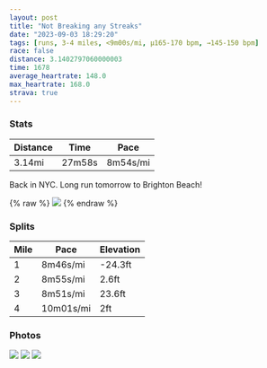 ```yaml
---
layout: post
title: "Not Breaking any Streaks"
date: "2023-09-03 18:29:20"
tags: [runs, 3-4 miles, <9m00s/mi, μ165-170 bpm, →145-150 bpm]
race: false
distance: 3.1402797060000003
time: 1678
average_heartrate: 148.0
max_heartrate: 168.0
strava: true
---
```


### Stats

| Distance | Time | Pace |
|----------|------|------|
|3.14mi|27m58s|8m54s/mi|

Back in NYC. Long run tomorrow to Brighton Beach!

{% raw %}
<img src='https://maps.googleapis.com/maps/api/staticmap?maptype=roadmap&path=enc:y{vwF~xtbM]Gm@o@m@SGREXO^MBIFOb@PF?FH]Yb@a@\K|@Kd@]t@Id@Ql@C@GCQSQM[QUGID[t@Md@BFtAt@hAt@h@VzAdAbCrArAdAd@VpAR\hAl@XnIpB`@RPB\RnA?x@G~BFRATBRRd@\ZCZY^Y\?l@TRSVw@FE@o@LWNCh@@ZGLK`@G\Ad@Ob@EPD\?PCH@@NLBd@IzB?`Ca@dBj@d@^Jt@h@Nf@f@`@f@nA_@b@BZFV@b@FNNPl@FDf@Hl@VDLANe@lBWn@@DFFZNZ@TNFNQXFHBPOhADABYLSNEVQHZN??DOTADGBAVGFP]MMCBCXGAEIAGJYZMT@@IYKYF_@`@QVJo@N_@GQEAEUTOd@IRHHADCJ_@VmBDM@UKMu@Q{AKyAUe@?[SYc@WSQ[a@]SYg@PyANe@Pg@HQHg@D]QMOS?OEK]IGw@]i@_@]GCE]AOSE?MKCMEA_APMCaAd@a@F_AUOe@E?CMKOQg@EAIIMZB@?VC^e@h@_@Zy@f@M@a@GgC|@]DkBN_@CEIIE]C]QE?OIO?SMG?UKgAS]Me@Ck@UgAUe@QaB_@_@Qy@SCMDqA\yB^w@XqANa@JOBBJBDKB?PFHF@C?@?GHYHk@?OCM?y@Ji@@OMs@EEa@GSSFL@`@?]GGECM?YMSMc@s@Ic@Dy@AWJi@L[I_@A]Ga@[w@SGc@BWC_@ICCBEACECE@@KJU&key=AIzaSyC1MId7bFpkLXNAaYhBSTb8jLyiSqzbDtM&size=800x800&markers=color:yellow|label:S|40.75469,-74.00352&markers=color:green|label:F|40.75431999999999,-74.00156999999993'>
{% endraw %}

### Splits

| Mile | Pace | Elevation |
|------|------|-----------|
|1|8m46s/mi|-24.3ft|
|2|8m55s/mi|2.6ft|
|3|8m51s/mi|23.6ft|
|4|10m01s/mi|2ft|

### Photos
<img src='https://dgtzuqphqg23d.cloudfront.net/8l4a-McSwVkIJ6i73Sv5vrIzltYd49faw3ijNBuownQ-714x768.jpg'>

<img src='https://dgtzuqphqg23d.cloudfront.net/g0Y8L8Cj7ftvxUgA7jGH5hb4Myn71009Ze1KhaOtLLM-576x768.jpg'>

<img src='https://dgtzuqphqg23d.cloudfront.net/Zvi-yHrp3KHUjmWI9ruEeH1DsHXP-pW90n8tH5u0TaA-576x768.jpg'>
